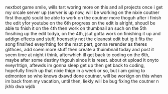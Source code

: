 nextbot game
smile, wills tart woring more on this and all projects once i get my orcale server up
(server is up now, will be working on the nixie coutner first though)
sould be able to work on the coutner more thoguh after i finish the edit yfor youtube on the 6th
progress on the edit is alright, shoudl be able to fnish it on the 4th then work on thumbnail an such on the 5th
finsihing up the edit todya, on the 4th, jsut gotta work on finishing it up and addign effects and stuff, hoensetly not the cleanest edit but ig it fits the song
finsihed eveyrhting for the msot part, gonna rerender as theres glithces, add soem more stuff then create a thuimbnail today and post it soem time at night i think, afterwhich ill get back to coding on the 6th, maybe after some destiny thgouh since it is reset.
about ot upload it onyto eveyrhtign, aftewds im gonna sleep get up then get back to coding, hopefully finsih up that nixie thign in a week or so, but i am going to edmonton so who knows
dxawd
done coutner, will be workign on this when im back from my vacation, until then, liekly will be bug fixing the coutner
n jkhb
dwa wjdb
